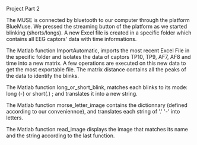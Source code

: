 Project Part 2

The MUSE is connected by bluetooth to our computer through the platform BlueMuse. We pressed the streaming button of the platform as we started blinking (shorts/longs). A new Excel file is created in a specific folder which contains all EEG captors' data with time informations. 

The Matlab function ImportAutomatic, imports the most recent Excel File in the specific folder and isolates the data of captors TP10, TP9, AF7, AF8 and time into a new matrix. A few operations are executed on this new data to get the most exportable file. The matrix distance contains all the peaks of the data to identify the blinks.

The Matlab function long_or_short_blink, matches each blinks to its mode: long (-) or short(.) ; and translates it into a new string.

The Matlab function morse_letter_image contains the dictionnary (defined according to our conveniennce), and translates each string of '.' '-' into letters.

The Matlab function read_image displays the image that matches its name and the string according to the last function. 

